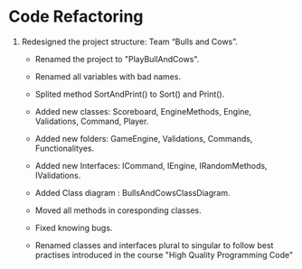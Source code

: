 Code Refactoring
==================================

1.  Redesigned the project structure: Team “Bulls and Cows”.
    -   Renamed the project to "PlayBullAndCows".
    -   Renamed all variables with bad names.
    -   Splited method SortAndPrint() to Sort() and Print().
    -   Added new classes: Scoreboard, EngineMethods, Engine, Validations, Command, Player.
    -   Added new folders: GameEngine, Validations, Commands, Functionalityes.
    -   Added new Interfaces: ICommand, IEngine, IRandomMethods, IValidations.
    -   Added Class diagram : BullsAndCowsClassDiagram.
    -   Moved all methods in coresponding classes.
    -   Fixed knowing bugs.


	-	Renamed classes and interfaces plural to singular to follow 
	best practises introduced in the course "High Quality Programming Code"